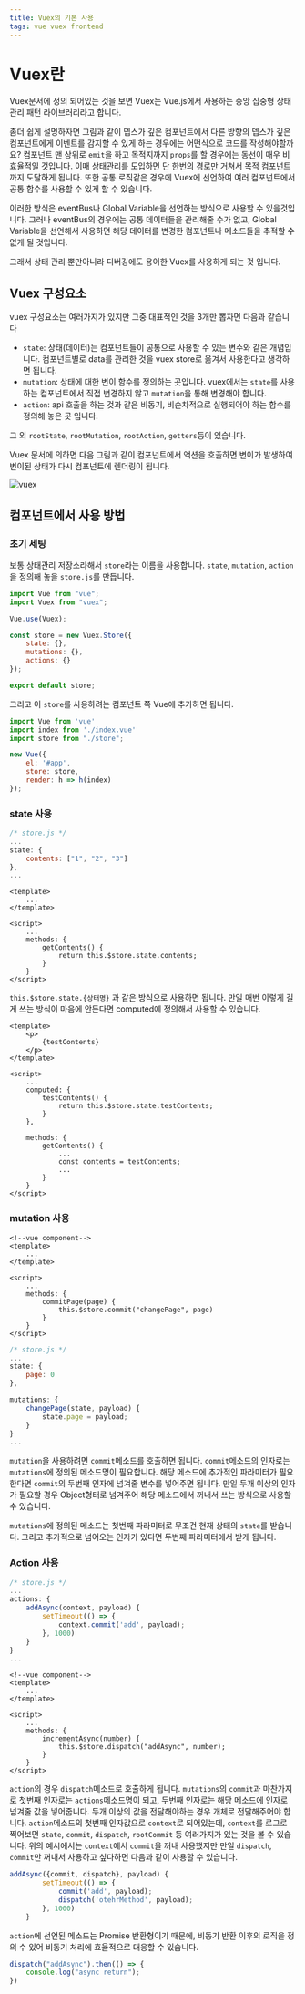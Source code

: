 ```yaml
---
title: Vuex의 기본 사용
tags: vue vuex frontend
---
```


# Vuex란

Vuex문서에 정의 되어있는 것을 보면 Vuex는 Vue.js에서 사용하는 중앙 집중형 상태 관리 패턴 라이브러리라고 합니다.

좀더 쉽게 설명하자면 그림과 같이 뎁스가 깊은 컴포넌트에서 다른 방향의 뎁스가 깊은 컴포넌트에게 이벤트를 감지할 수 있게 하는 경우에는 어떤식으로 코드를 작성해야할까요? 컴포넌트 맨 상위로 `emit`을 하고 목적지까지 `props`를 할 경우에는 동선이 매우 비효율적일 것입니다. 이때 상태관리를 도입하면 단 한번의 경로만 거쳐서 목적 컴포넌트까지 도달하게 됩니다. 또한 공통 로직같은 경우에 Vuex에 선언하여 여러 컴포넌트에서 공통 함수를 사용할 수 있게 할 수 있습니다.

이러한 방식은 eventBus나 Global Variable을 선언하는 방식으로 사용할 수 있을것입니다. 그러나 eventBus의 경우에는 공통 데이터들을 관리해줄 수가 없고, Global Variable을 선언해서 사용하면 해당 데이터를 변경한 컴포넌트나 메소드들을 추적할 수 없게 될 것입니다.

그래서 상태 관리 뿐만아니라 디버깅에도 용이한 Vuex를 사용하게 되는 것 입니다.

## Vuex 구성요소

vuex 구성요소는 여러가지가 있지만 그중 대표적인 것을 3개만 뽑자면 다음과 같습니다

- `state`: 상태(데이터)는 컴포넌트들이 공통으로 사용할 수 있는 변수와 같은 개념입니다. 컴포넌트별로 data를 관리한 것을 vuex store로 옮겨서 사용한다고 생각하면 됩니다.
- `mutation`: 상태에 대한 변이 함수를 정의하는 곳입니다. vuex에서는 `state`를 사용하는 컴포넌트에서 직접 변경하지 않고 `mutation`을 통해 변경해야 합니다.
- `action`: api 호출을 하는 것과 같은 비동기, 비순차적으로 실행되어야 하는 함수를 정의해 놓은 곳 입니다.

그 외 `rootState`, `rootMutation`, `rootAction`, `getters`등이 있습니다.

Vuex 문서에 의하면 다음 그림과 같이 컴포넌트에서 액션을 호출하면 변이가 발생하여 변이된 상태가 다시 컴포넌트에 렌더링이 됩니다.

![vuex](https://vuex.vuejs.org/vuex.png)

## 컴포넌트에서 사용 방법

### 초기 세팅

보통 상태관리 저장소라해서 `store`라는 이름을 사용합니다. `state`, `mutation`, `action`을 정의해 놓을 `store.js`를 만듭니다.

```js
import Vue from "vue";
import Vuex from "vuex";

Vue.use(Vuex);

const store = new Vuex.Store({
	state: {},
	mutations: {},
	actions: {}
});

export default store;
```

그리고 이 `store`를 사용하려는 컴포넌트 쪽 Vue에 추가하면 됩니다.

```javascript
import Vue from 'vue'
import index from './index.vue'
import store from "./store";

new Vue({
	el: '#app',
	store: store,
	render: h => h(index)
});
```

### state 사용

```javascript
/* store.js */
...
state: {
    contents: ["1", "2", "3"]
},
...
```

```vue
<template>
	...
</template>

<script>
	...
    methods: {
        getContents() {
            return this.$store.state.contents;
        }
    }
</script>
```

`this.$store.state.{상태명}` 과 같은 방식으로 사용하면 됩니다. 만일 매번 이렇게 길게 쓰는 방식이 마음에 안든다면 computed에 정의해서 사용할 수 있습니다.

```vue
<template>
	<p>
        {testContents}
    </p>
</template>

<script>
	...
    computed: {
        testContents() {
        	return this.$store.state.testContents;
        }
    },
        
    methods: {
        getContents() {
            ...
            const contents = testContents;
            ...
        }
    }
</script>
```

### mutation 사용

```vue
<!--vue component-->
<template>
	...
</template>

<script>
	...
    methods: {
        commitPage(page) {
            this.$store.commit("changePage", page)
        }
    }
</script>
```

```javascript
/* store.js */
...
state: {
    page: 0
},

mutations: {
    changePage(state, payload) {
        state.page = payload;
    }
}
...
```

`mutation`을 사용하려면 `commit`메소드를 호출하면 됩니다. `commit`메소드의 인자로는 `mutations`에 정의된 메소드명이 필요합니다. 해당 메소드에 추가적인 파라미터가 필요한다면 `commit`의 두번째 인자에 넘겨줄 변수를 넣어주면 됩니다. 만일 두개 이상의 인자가 필요할 경우 Object형태로 넘겨주어 해당 메소드에서 꺼내서 쓰는 방식으로 사용할 수 있습니다.

`mutations`에 정의된 메소드는 첫번째 파라미터로 무조건 현재 상태의 `state`를 받습니다. 그리고 추가적으로 넘어오는 인자가 있다면 두번째 파라미터에서 받게 됩니다. 

### Action 사용

```javascript
/* store.js */
... 
actions: {
    addAsync(context, payload) {
        setTimeout(() => {
            context.commit('add', payload);
        }, 1000)
    }
}
...
```

```vue
<!--vue component-->
<template>
	...
</template>

<script>
	...
    methods: {
        incrementAsync(number) {
            this.$store.dispatch("addAsync", number);
        }
    }
</script>
```

`action`의 경우 `dispatch`메소드로 호출하게 됩니다. `mutations`의 `commit`과 마찬가지로 첫번째 인자로는 `actions`메소드명이 되고, 두번째 인자로는 해당 메소드에 인자로 넘겨줄 값을 넣어줍니다. 두개 이상의 값을 전달해야하는 경우 개체로 전달해주어야 합니다. `action`메소드의 첫번째 인자값으로 `context`로 되어있는데, `context`를 로그로 찍어보면 `state`, `commit`, `dispatch`, `rootCommit` 등 여러가지가 있는 것을 볼 수 있습니다. 위의 예시에서는 `context`에서 `commit`을 꺼내 사용했지만 만일 `dispatch`, `commit`만 꺼내서 사용하고 싶다하면 다음과 같이 사용할 수 있습니다.

```javascript
addAsync({commit, dispatch}, payload) {
        setTimeout(() => {
            commit('add', payload);
            dispatch('otehrMethod', payload);
        }, 1000)
    }
```

`action`에 선언된 메소드는 Promise 반환형이기 때문에, 비동기 반환 이후의 로직을 정의 수 있어 비동기 처리에 효율적으로 대응할 수 있습니다.

```javascript
dispatch("addAsync").then(() => {
    console.log("async return");
})
```

